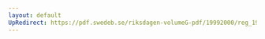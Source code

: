 ```yaml
---
layout: default
UpRedirect: https://pdf.swedeb.se/riksdagen-volumeG-pdf/19992000/reg_19992000/reg_19992000_0294.pdf
---
```

